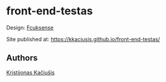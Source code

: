 



# front-end-testas

Design: [Fcuksense](https://cdn.discordapp.com/attachments/850245533838868480/850246623883034644/login_screen.png)

Site published at: https://kkaciusis.github.io/front-end-testas/

## Authors

[Kristijonas Kačiušis](https://github.com/KKaciusis)
